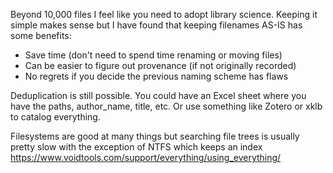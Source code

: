 Beyond 10,000 files I feel like you need to adopt library science. Keeping it simple makes sense but I have found that keeping filenames AS-IS has some benefits: 

- Save time (don't need to spend time renaming or moving files)
- Can be easier to figure out provenance (if not originally recorded)
- No regrets if you decide the previous naming scheme has flaws

Deduplication is still possible. You could have an Excel sheet where you have the paths, author_name, title, etc. Or use something like Zotero or xklb to catalog everything.

Filesystems are good at many things but searching file trees is usually pretty slow with the exception of NTFS which keeps an index https://www.voidtools.com/support/everything/using_everything/
